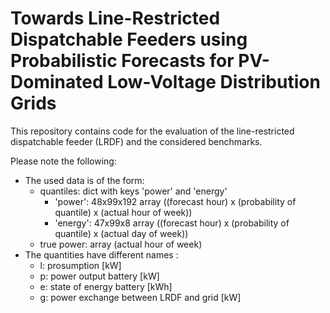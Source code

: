 # Towards Line-Restricted Dispatchable Feeders using Probabilistic Forecasts for PV-Dominated Low-Voltage Distribution Grids

This repository contains code for the evaluation of the line-restricted dispatchable feeder (LRDF) and the considered benchmarks.

Please note the following:
- The used data is of the form:
  - quantiles: dict with keys 'power' and 'energy' 
    - 'power': 48x99x192 array ((forecast hour) x (probability of quantile) x (actual hour of week))
    - 'energy': 47x99x8 array ((forecast hour) x (probability of quantile) x (actual day of week))
  - true power: array (actual hour of week)
- The quantities have different names :
  - l: prosumption [kW]
  - p: power output battery [kW]
  - e: state of energy battery [kWh]
  - g: power exchange between LRDF and grid [kW]

